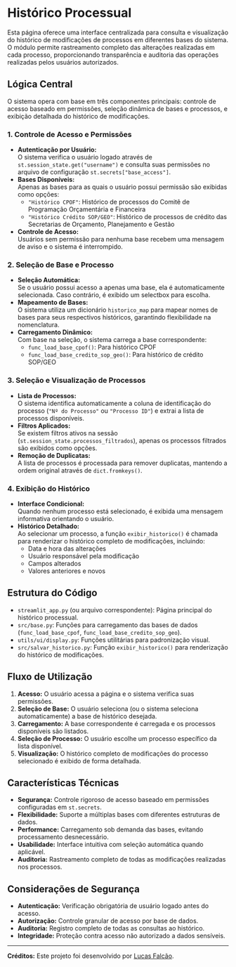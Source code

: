 # Histórico Processual

Esta página oferece uma interface centralizada para consulta e visualização do histórico de modificações de processos em diferentes bases do sistema. O módulo permite rastreamento completo das alterações realizadas em cada processo, proporcionando transparência e auditoria das operações realizadas pelos usuários autorizados.

## Lógica Central

O sistema opera com base em três componentes principais: controle de acesso baseado em permissões, seleção dinâmica de bases e processos, e exibição detalhada do histórico de modificações.

### 1. Controle de Acesso e Permissões

- **Autenticação por Usuário:**  
  O sistema verifica o usuário logado através de `st.session_state.get("username")` e consulta suas permissões no arquivo de configuração `st.secrets["base_access"]`.
- **Bases Disponíveis:**  
  Apenas as bases para as quais o usuário possui permissão são exibidas como opções:
  - `"Histórico CPOF"`: Histórico de processos do Comitê de Programação Orçamentária e Financeira
  - `"Histórico Crédito SOP/GEO"`: Histórico de processos de crédito das Secretarias de Orçamento, Planejamento e Gestão
- **Controle de Acesso:**  
  Usuários sem permissão para nenhuma base recebem uma mensagem de aviso e o sistema é interrompido.

### 2. Seleção de Base e Processo

- **Seleção Automática:**  
  Se o usuário possui acesso a apenas uma base, ela é automaticamente selecionada. Caso contrário, é exibido um selectbox para escolha.
- **Mapeamento de Bases:**  
  O sistema utiliza um dicionário `historico_map` para mapear nomes de bases para seus respectivos históricos, garantindo flexibilidade na nomenclatura.
- **Carregamento Dinâmico:**  
  Com base na seleção, o sistema carrega a base correspondente:
  - `func_load_base_cpof()`: Para histórico CPOF
  - `func_load_base_credito_sop_geo()`: Para histórico de crédito SOP/GEO

### 3. Seleção e Visualização de Processos

- **Lista de Processos:**  
  O sistema identifica automaticamente a coluna de identificação do processo (`"Nº do Processo"` ou `"Processo ID"`) e extrai a lista de processos disponíveis.
- **Filtros Aplicados:**  
  Se existem filtros ativos na sessão (`st.session_state.processos_filtrados`), apenas os processos filtrados são exibidos como opções.
- **Remoção de Duplicatas:**  
  A lista de processos é processada para remover duplicatas, mantendo a ordem original através de `dict.fromkeys()`.

### 4. Exibição do Histórico

- **Interface Condicional:**  
  Quando nenhum processo está selecionado, é exibida uma mensagem informativa orientando o usuário.
- **Histórico Detalhado:**  
  Ao selecionar um processo, a função `exibir_historico()` é chamada para renderizar o histórico completo de modificações, incluindo:
  - Data e hora das alterações
  - Usuário responsável pela modificação
  - Campos alterados
  - Valores anteriores e novos

## Estrutura do Código

- `streamlit_app.py` (ou arquivo correspondente): Página principal do histórico processual.
- `src/base.py`: Funções para carregamento das bases de dados (`func_load_base_cpof`, `func_load_base_credito_sop_geo`).
- `utils/ui/display.py`: Funções utilitárias para padronização visual.
- `src/salvar_historico.py`: Função `exibir_historico()` para renderização do histórico de modificações.

## Fluxo de Utilização

1. **Acesso:** O usuário acessa a página e o sistema verifica suas permissões.
2. **Seleção de Base:** O usuário seleciona (ou o sistema seleciona automaticamente) a base de histórico desejada.
3. **Carregamento:** A base correspondente é carregada e os processos disponíveis são listados.
4. **Seleção de Processo:** O usuário escolhe um processo específico da lista disponível.
5. **Visualização:** O histórico completo de modificações do processo selecionado é exibido de forma detalhada.

## Características Técnicas

- **Segurança:** Controle rigoroso de acesso baseado em permissões configuradas em `st.secrets`.
- **Flexibilidade:** Suporte a múltiplas bases com diferentes estruturas de dados.
- **Performance:** Carregamento sob demanda das bases, evitando processamento desnecessário.
- **Usabilidade:** Interface intuitiva com seleção automática quando aplicável.
- **Auditoria:** Rastreamento completo de todas as modificações realizadas nos processos.

## Considerações de Segurança

- **Autenticação:** Verificação obrigatória de usuário logado antes do acesso.
- **Autorização:** Controle granular de acesso por base de dados.
- **Auditoria:** Registro completo de todas as consultas ao histórico.
- **Integridade:** Proteção contra acesso não autorizado a dados sensíveis.

---

**Créditos:** Este projeto foi desenvolvido por [Lucas Falcão](https://www.linkedin.com/in/falkzera/).